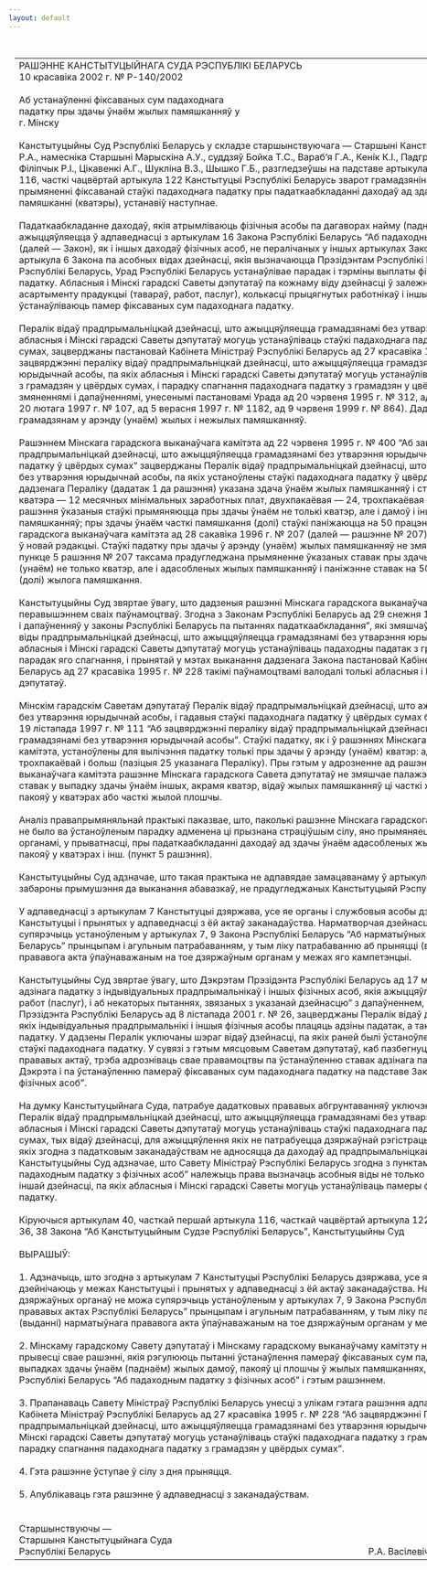 ```yaml
---
layout: default
---
```


<div style="margin: 0px auto; width: 1000px;">

<div id="flag">

 

</div>

<div id="fixedWidth">

<div id="body">

<div id="columnSpanned">

<div id="content" style="margin: 10px">

<table>
<colgroup>
<col style="width: 100%" />
</colgroup>
<tbody>
<tr class="odd">
<td><div data-align="center" style="text-transform: uppercase;">
Рашэнне Канстытуцыйнага Суда Рэспублікі Беларусь
</div>
<div data-align="center">
10 красавіка 2002 г. № P-140/2002
</div>
<div data-align="left" style="width: 400px; margin-top: 20px; margin-bottom: 20px;">
Аб устанаўленні фіксаваных сум падаходнага падатку пры здачы ўнаём жылых памяшканняў у г. Мінску
</div>
<div data-align="justify">
Канстытуцыйны Суд Рэспублікі Беларусь у складзе старшынствуючага — Старшыні Канстытуцыйнага Суда Васілевіча Р.А., намесніка Старшыні Марыскіна А.У., суддзяў Бойка Т.С., Вараб’я Г.А., Кенік К.I., Падгрушы В.В., Саркісавай Э.А., Філіпчык Р.I., Цікавенкі А.Г., Шукліна В.З., Шышко Г.Б., разгледзеўшы на падставе артыкула 40, часткі першай артыкула 116, часткі чацвёртай артыкула 122 Канстытуцыі Рэспублікі Беларусь зварот грамадзяніна — жыхара горада Мінска аб прымяненні фіксаванай стаўкі падаходнага падатку пры падаткаабкладанні даходаў ад здачы ўнаём пакоя ў жылым памяшканні (кватэры), устанавіў наступнае.
</div>
<div data-align="justify">
 
</div>
<div data-align="justify">
Падаткаабкладанне даходаў, якія атрымліваюць фізічныя асобы па дагаворах найму (паднайму) жылога памяшкання, ажыццяўляецца ў адпаведнасці з артыкулам 16 Закона Рэспублікі Беларусь “Аб падаходным падатку з фізічных асоб” (далей — Закон), як і іншых даходаў фізічных асоб, не пералічаных у іншых артыкулах Закона. Згодна з пунктам 2 артыкула 6 Закона па асобных відах дзейнасці, якія вызначаюцца Прэзідэнтам Рэспублікі Беларусь і (або) Урадам Рэспублікі Беларусь, Урад Рэспублікі Беларусь устанаўлівае парадак і тэрміны выплаты фіксаваных сум падаходнага падатку. Абласныя і Мінскі гарадскі Саветы дэпутатаў па кожнаму віду дзейнасці ў залежнасці ад тавараабароту, асартыменту прадукцыі (тавараў, работ, паслуг), колькасці прыцягнутых работнікаў і іншых асаблівасцей дзейнасці ўстанаўліваюць памер фіксаваных сум падаходнага падатку.
</div>
<div data-align="justify">
 
</div>
<div data-align="justify">
Пералік відаў прадпрымальніцкай дзейнасці, што ажыццяўляецца грамадзянамі без утварэння юрыдычнай асобы, па якіх абласныя і Мінскі гарадскі Саветы дэпутатаў могуць устанаўліваць стаўкі падаходнага падатку з грамадзян у цвёрдых сумах, зацверджаны пастановай Кабінета Міністраў Рэспублікі Беларусь ад 27 красавіка 1995 г. № 228 “Аб зацвярджэнні пераліку відаў прадпрымальніцкай дзейнасці, што ажыццяўляецца грамадзянамі без утварэння юрыдычнай асобы, па якіх абласныя і Мінскі гарадскі Саветы дэпутатаў могуць устанаўліваць стаўкі падаходнага падатку з грамадзян у цвёрдых сумах, і парадку спагнання падаходнага падатку з грамадзян у цвёрдых сумах” (дзейнічае са змяненнямі і дапаўненнямі, унесенымі пастановамі Урада ад 20 чэрвеня 1995 г. № 312, ад 28 лютага 1996 г. № 149, ад 20 лютага 1997 г. № 107, ад 5 верасня 1997 г. № 1182, ад 9 чэрвеня 1999 г. № 864). Дадзены Пералік уключае здачу грамадзянам у арэнду (унаём) жылых і нежылых памяшканняў.
</div>
<div data-align="justify">
 
</div>
<div data-align="justify">
Рашэннем Мінскага гарадскога выканаўчага камітэта ад 22 чэрвеня 1995 г. № 400 “Аб зацвярджэнні відаў прадпрымальніцкай дзейнасці, што ажыццяўляецца грамадзянамі без утварэння юрыдычнай асобы, і ставак падаходнага падатку ў цвёрдых сумах” зацверджаны Пералік відаў прадпрымальніцкай дзейнасці, што ажыццяўляецца грамадзянамі без утварэння юрыдычнай асобы, па якіх устаноўлены стаўкі падаходнага падатку ў цвёрдых сумах. У пазіцыі 14 дадзенага Пераліку (дадатак 1 да рашэння) указана здача ўнаём жылых памяшканняў і стаўкі падатку: аднапакаёвая кватэра — 12 месячных мінімальных заработных плат, двухпакаёвая — 24, трохпакаёвая — 36. Згодна з пунктам 1.3 рашэння ўказаныя стаўкі прымяняюцца пры здачы ўнаём не толькі кватэр, але і дамоў і іншых адасобленых памяшканняў; пры здачы ўнаём часткі памяшкання (долі) стаўкі паніжаюцца на 50 працэнтаў. Рашэннем Мінскага гарадскога выканаўчага камітэта ад 28 сакавіка 1996 г. № 207 (далей — рашэнне № 207) дадзены Пералік зацвержданы ў новай рэдакцыі. Стаўкі падатку пры здачы ў арэнду (унаём) жылых памяшканняў не змяніліся (пазіцыя 25 Пераліку). У пункце 5 рашэння № 207 таксама прадугледжана прымяненне ўказаных ставак пры здачы грамадзянам у арэнду (унаём) не только кватэр, але і адасобленых жылых памяшканняў і паніжэнне ставак на 50 працэнтаў пры арэндзе часткі (долі) жылога памяшкання.
</div>
<div data-align="justify">
 
</div>
<div data-align="justify">
Канстытуцыйны Суд звяртае ўвагу, што дадзеныя рашэнні Мінскага гарадскога выканаўчага камітэта былі прыняты ім з перавышэннем сваіх паўнамоцтваў. Згодна з Законам Рэспублікі Беларусь ад 29 снежня 1994 г. “Аб унясенні змяненняў і дапаўненняў у законы Рэспублікі Беларусь па пытаннях падаткаабкладання”, які змяшчаў даручэнне Ураду вызначыць віды прадпрымальніцкай дзейнасці, што ажыццяўляецца грамадзянамі без утварэння юрыдычнай асобы, па якіх абласныя і Мінскі гарадскі Саветы дэпутатаў могуць устанаўліваць падаходны падатак з грамадзян у цвёрдых сумах і парадак яго спагнання, і прынятай у мэтах выканання дадзенага Закона пастановай Кабінета Міністраў Рэспублікі Беларусь ад 27 красавіка 1995 г. № 228 такімі паўнамоцтвамі валодалі толькі абласныя і Мінскі гарадскі Саветы дэпутатаў.
</div>
<div data-align="justify">
 
</div>
<div data-align="justify">
Мінскім гарадскім Саветам дэпутатаў Пералік відаў прадпрымальніцкай дзейнасці, што ажыццяўляецца грамадзянамі без утварэння юрыдычнай асобы, і гадавыя стаўкі падаходнага падатку ў цвёрдых сумах былі ўстаноўлены рашэннем ад 19 лістапада 1997 г. № 111 “Аб зацвярджэнні пераліку відаў прадпрымальніцкай дзейнасці, што ажыццяўляецца грамадзянамі без утварэння юрыдычнай асобы”. Стаўкі падатку, як і ў рашэннях Мінскага гарадскога выканаўчага камітэта, устаноўлены для вылічэння падатку толькі пры здачы ў арэнду (унаём) кватэр: аднапакаёвай, двухпакаёвай, трохпакаёвай і больш (пазіцыя 25 указанага Пераліку). Пры гэтым у адрозненне ад рашэнняў Мінскага гарадскога выканаўчага камітэта рашэнне Мінскага гарадскога Савета дэпутатаў не змяшчае палажэнняў аб прымяненні дадзеных ставак у выпадку здачы ўнаём іншых, акрамя кватэр, відаў жылых памяшканняў ці часткі жылых памяшканняў, у тым ліку пакояў у кватэрах або часткі жылой плошчы.
</div>
<div data-align="justify">
 
</div>
<div data-align="justify">
Аналіз правапрымяняльнай практыкі паказвае, што, паколькі рашэнне Мінскага гарадскога выканаўчага камітэта № 207 не было ва ўстаноўленым парадку адменена ці прызнана страціўшым сілу, яно прымяняецца дзяржаўнымі падатковымі органамі, у прыватнасці, пры падаткаабкладанні даходаў ад здачы ўнаём адасобленых жылых памяшканняў (дамоў), пакояў у кватэрах і інш. (пункт 5 рашэння).
</div>
<div data-align="justify">
 
</div>
<div data-align="justify">
Канстытуцыйны Суд адзначае, што такая практыка не адпавядае замацаванаму ў артыкуле 58 Канстытуцыі прынцыпу забароны прымушэння да выканання абавазкаў, не прадугледжаных Канстытуцыяй Рэспублікі Беларусь і яе законамі.
</div>
<div data-align="justify">
 
</div>
<div data-align="justify">
У адпаведнасці з артыкулам 7 Канстытуцыі дзяржава, усе яе органы і службовыя асобы дзейнічаюць у межах Канстытуцыі і прынятых у адпаведнасці з ёй актаў заканадаўства. Нарматворчая дзейнасць дзяржаўных органаў не можа супярэчыць устаноўленым у артыкулах 7, 9 Закона Рэспублікі Беларусь “Аб нарматыўных прававых актах Рэспублікі Беларусь” прынцыпам і агульным патрабаванням, у тым ліку патрабаванню аб прыняцці (выданні) нарматыўнага прававога акта ўпаўнаважаным на тое дзяржаўным органам у межах яго кампетэнцыі.
</div>
<div data-align="justify">
 
</div>
<div data-align="justify">
Канстытуцыйны Суд звяртае ўвагу, што Дэкрэтам Прэзідэнта Рэспублікі Беларусь ад 17 мая 2001 г. № 12 “Аб увядзенні адзінага падатку з індывідуальных прадпрымальнікаў і іншых фізічных асоб, якія ажыццяўляюць рэалізацыю тавараў, работ (паслуг), і аб некаторых пытаннях, звязаных з указанай дзейнасцю” з дапаўненнем, унесеным Дэкрэтам Прэзідэнта Рэспублікі Беларусь ад 8 лістапада 2001 г. № 26, зацверджаны Пералік відаў дзейнасці, пры ажыццяўленні якіх індывідуальныя прадпрымальнікі і іншыя фізічныя асобы плацяць адзіны падатак, а таксама базавых ставак адзінага падатку. У дадзены Пералік уключаны шэраг відаў дзейнасці, па якіх раней былі ўстаноўлены фіксаваныя (цвёрдыя) стаўкі падаходнага падатку. У сувязі з гэтым мясцовым Саветам дэпутатаў, каб пазбегнуць калізіі нарматыўных прававых актаў, трэба адрозніваць свае правамоцтвы па ўстанаўленню ставак адзінага падатку на падставе названага Дэкрэта і па ўстанаўленню памераў фіксаваных сум падаходнага падатку на падставе Закона “Аб падаходным падатку з фізічных асоб”.
</div>
<div data-align="justify">
 
</div>
<div data-align="justify">
На думку Канстытуцыйнага Суда, патрабуе дадатковых прававых абгрунтаванняў уключэнне ў зацверджаны Урадам Пералік відаў прадпрымальніцкай дзейнасці, што ажыццяўляецца грамадзянамі без утварэння юрыдычнай асобы, па якіх абласныя і Мінскі гарадскі Саветы дэпутатаў могуць устанаўліваць стаўкі падаходнага падатку з грамадзян у цвёрдых сумах, тых відаў дзейнасці, для ажыццяўлення якіх не патрабуецца дзяржаўнай рэгістрацыі і даходы ад ажыццяўлення якіх згодна з падатковым заканадаўствам не адносяцца да даходаў ад прадпрымальніцкай дзейнасці. Пры гэтым Канстытуцыйны Суд адзначае, што Савету Міністраў Рэспублікі Беларусь згодна з пунктам 2 артыкула 6 Закона “Аб падаходным падатку з фізічных асоб” належыць права вызначаць асобныя віды не только прадпрымальніцкай, але і іншай дзейнасці, па якіх абласныя і Мінскі гарадскі Саветы могуць устанаўліваць памеры фіксаваных сум падаходнага падатку.
</div>
<div data-align="justify">
 
</div>
<div data-align="justify">
Кіруючыся артыкулам 40, часткай першай артыкула 116, часткай чацвёртай артыкула 122 Канстытуцыі, артыкуламі 7, 36, 38 Закона “Аб Канстытуцыйным Судзе Рэспублікі Беларусь”, Канстытуцыйны Суд
</div>
<div data-align="justify">
 
</div>
<div data-align="center">
ВЫPАШЫЎ:
</div>
<div>
 
</div>
<div data-align="justify">
1. Адзначыць, што згодна з артыкулам 7 Канстытуцыі Рэспублікі Беларусь дзяржава, усе яе органы і службовыя асобы дзейнічаюць у межах Канстытуцыі і прынятых у адпаведнасці з ёй актаў заканадаўства. Нарматворчая дзейнасць дзяржаўных органаў не можа супярэчыць устаноўленым у артыкулах 7, 9 Закона Рэспублікі Беларусь “Аб нарматыўных прававых актах Рэспублікі Беларусь” прынцыпам і агульным патрабаванням, у тым ліку патрабаванню аб прыняцці (выданні) нарматыўнага прававога акта ўпаўнаважаным на тое дзяржаўным органам у межах яго кампетэнцыі.
</div>
<div data-align="justify">
 
</div>
<div data-align="justify">
2. Мінскаму гарадскому Савету дэпутатаў і Мінскаму гарадскому выканаўчаму камітэту не пазней 1 ліпеня 2002 г. прывесці свае рашэнні, якія рэгулююць пытанні ўстанаўлення памераў фіксаваных сум падаходнага падатку, ў тым ліку ў выпадках здачы ўнаём (паднаём) жылых дамоў, пакояў ці плошчы ў жылых памяшканнях, у адпаведнасць з Законам Рэспублікі Беларусь “Аб падаходным падатку з фізічных асоб” і гэтым рашэннем.
</div>
<div data-align="justify">
 
</div>
<div data-align="justify">
3. Прапанаваць Савету Міністраў Рэспублікі Беларусь унесці з улікам гэтага рашэння адпаведныя змяненні ў пастанову Кабінета Міністраў Рэспублікі Беларусь ад 27 красавіка 1995 г. № 228 “Аб зацвярджэнні Пераліку відаў прадпрымальніцкай дзейнасці, што ажыццяўляецца грамадзянамі без утварэння юрыдычнай асобы, па якіх абласныя і Мінскі гарадскі Саветы дэпутатаў могуць устанаўліваць стаўкі падаходнага падатку з грамадзян у цвёрдых сумах, і парадку спагнання падаходнага падатку з грамадзян у цвёрдых сумах”.
</div>
<div data-align="justify">
 
</div>
<div data-align="justify">
4. Гэта рашэнне ўступае ў сілу з дня прыняцця.
</div>
<div data-align="justify">
 
</div>
<div data-align="justify">
5. Апублікаваць гэта рашэнне ў адпаведнасці з заканадаўствам.
</div>
<div data-align="justify">
 
</div>
<div>
 
</div>
<div>
Старшынствуючы —
</div>
<div>
Старшыня Канстытуцыйнага Суда
</div>
<div>
Рэспублікі Беларусь<span>                                                                                                         Р.А. Васілевіч</span>
</div></td>
</tr>
</tbody>
</table>

</div>

<div class="terminator">

 

</div>

</div>

</div>

</div>

</div>
